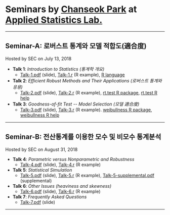 # Seminars by [Chanseok Park](https://sites.google.com/view/appliedstat) at [Applied Statistics Lab.](https://sites.google.com/view/appliedstatlab)
---

## Seminar-A: 로버스트 통계와 모델 적합도(適合度)
Hosted by SEC on July 13, 2018 
- **Talk 1**:  *Introduction to Statistics (통계학 개요)*  
    - [Talk-1.pdf](Talk-1.pdf) (slide), [Talk-1.r](R/Talk-1.r) (R example), [R language](https://cloud.r-project.org/)  
- **Talk 2**: *Efficient Robust Methods and Their Applications (로버스트 통계와 응용)* 
    - [Talk-2.pdf](Talk-2.pdf) (slide), [Talk-2.r](R/Talk-2.r) (R example), [rt.test R package](https://cran.r-project.org/web/packages/rt.test/), [rt.test R help](https://rdrr.io/cran/rt.test)
- **Talk 3**: *Goodness-of-fit Test -- Model Selection (모델 適合度)* 
    - [Talk-3.pdf](Talk-3.pdf) (slide), [Talk-3.r](R/Talk-3.r) (R example). [weibullness R package](https://cran.r-project.org/web/packages/weibullness/), [weibullness R help](https://rdrr.io/cran/weibullness)
    
---
## Seminar-B: 전산통계를 이용한 모수 및 비모수 통계분석
Hosted by SEC on August 31, 2018 
- **Talk 4**:  *Parametric versus Nonparametric and Robustness*  
    - [Talk-4.pdf](Talk-4.pdf) (slide), [Talk-4.r](R/Talk-4.r) (R example) 
- **Talk 5**:  *Statistical Simulation*  
    - [Talk-5.pdf](Talk-5.pdf) (slide), [Talk-5.r](R/Talk-5.r) (R example), [Talk-5-supplemental.pdf](R/Talk-5-supplemental.pdf) (supplemental)
- **Talk 6**:  *Other Issues (heaviness and skewness)* 
    - [Talk-6.pdf](Talk-6.pdf) (slide), [Talk-6.r](R/Talk-6.r) (R example) 
- **Talk 7**:  *Frequently Asked Questions*
    - [Talk-7.pdf](Talk-7.pdf) (slide)
---

